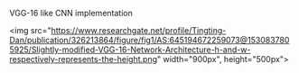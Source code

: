 VGG-16 like CNN implementation

<img src="https://www.researchgate.net/profile/Tingting-Dan/publication/326213864/figure/fig1/AS:645194672259073@1530837805925/Slightly-modified-VGG-16-Network-Architecture-h-and-w-respectively-represents-the-height.png" width="900px", height="500px">
